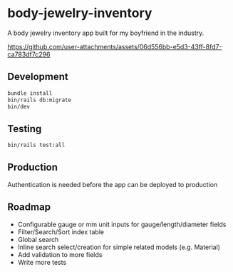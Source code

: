 # body-jewelry-inventory

A body jewelry inventory app built for my boyfriend in the industry.

https://github.com/user-attachments/assets/06d556bb-e5d3-43ff-8fd7-ca783df7c296

## Development

```sh
bundle install
bin/rails db:migrate
bin/dev
```

## Testing

```sh
bin/rails test:all
```

## Production

Authentication is needed before the app can be deployed to production

## Roadmap

- Configurable gauge or mm unit inputs for gauge/length/diameter fields
- Filter/Search/Sort index table
- Global search
- Inline search select/creation for simple related models (e.g. Material)
- Add validation to more fields
- Write more tests
